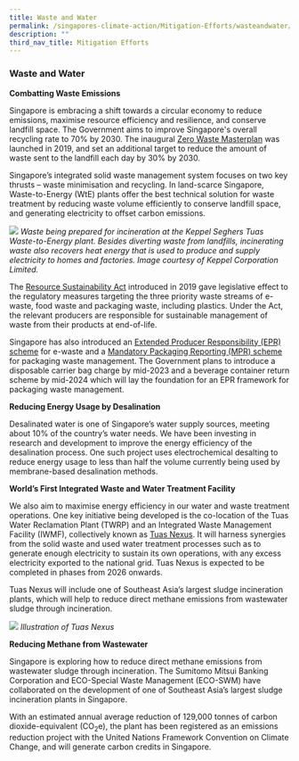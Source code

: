 ```yaml
---
title: Waste and Water
permalink: /singapores-climate-action/Mitigation-Efforts/wasteandwater/
description: ""
third_nav_title: Mitigation Efforts
---
```

### Waste and Water

**Combatting Waste Emissions**

Singapore is embracing a shift towards a circular economy to reduce emissions, maximise resource efficiency and resilience, and conserve landfill space. The Government aims to improve Singapore's overall recycling rate to 70% by 2030. The inaugural [Zero Waste Masterplan](https://www.towardszerowaste.gov.sg/zero-waste-masterplan/) was launched in 2019, and set an additional target to reduce the amount of waste sent to the landfill each day by 30% by 2030.

Singapore’s integrated solid waste management system focuses on two key thrusts – waste minimisation and recycling. In land-scarce Singapore, Waste-to-Energy (WtE) plants offer the best technical solution for waste treatment by reducing waste volume efficiently to conserve landfill space, and generating electricity to offset carbon emissions.

![](/images/combating-waste-emissions.jpg)
*Waste being prepared for incineration at the Keppel Seghers Tuas Waste-to-Energy plant. Besides diverting waste from landfills, incinerating waste also recovers heat energy that is used to produce and supply electricity to homes and factories. Image courtesy of Keppel Corporation Limited.*

The [Resource Sustainability Act](https://www.mse.gov.sg/resource-room/category/2020-07-30-resource-sustainability-act/) introduced in 2019 gave legislative effect to the regulatory measures targeting the three priority waste streams of e-waste, food waste and packaging waste, including plastics. Under the Act, the relevant producers are responsible for sustainable management of waste from their products at end-of-life. 

Singapore has also introduced an [Extended Producer Responsibility (EPR) scheme](https://www.nea.gov.sg/our-services/waste-management/3r-programmes-and-resources/e-waste-management/extended-producer-responsibility-(epr)-system-for-e-waste-management-system) for e-waste and a [Mandatory Packaging Reporting (MPR) scheme](https://www.nea.gov.sg/our-services/waste-management/mandatory-packaging-reporting) for packaging waste management. The Government plans to introduce a disposable carrier bag charge by mid-2023 and a beverage container return scheme by mid-2024 which will lay the foundation for an EPR framework for packaging waste management. 

**Reducing Energy Usage by Desalination**

Desalinated water is one of Singapore’s water supply sources, meeting about 10% of the country’s water needs. We have been investing in research and development to improve the energy efficiency of the desalination process. One such project uses electrochemical desalting to reduce energy usage to less than half the volume currently being used by membrane-based desalination methods.

**World’s First Integrated Waste and Water Treatment Facility**

We also aim to maximise energy efficiency in our water and waste treatment operations. One key initiative being developed is the co-location of the Tuas Water Reclamation Plant (TWRP) and an Integrated Waste Management Facility (IWMF), collectively known as [Tuas Nexus](https://www.nea.gov.sg/media/news/news/index/tuas-nexus-singapore-s-first-integrated-water-and-solid-waste-treatment-facility-begins-construction). It will harness synergies from the solid waste and used water treatment processes such as to generate enough electricity to sustain its own operations, with any excess electricity exported to the national grid. Tuas Nexus is expected to be completed in phases from 2026 onwards.

Tuas Nexus will include one of Southeast Asia’s largest sludge incineration plants, which will help to reduce direct methane emissions from wastewater sludge through incineration.

![](/images/tuas-nexus.png)
*Illustration of Tuas Nexus*

**Reducing Methane from Wastewater**

Singapore is exploring how to reduce direct methane emissions from wastewater sludge through incineration. The Sumitomo Mitsui Banking Corporation and ECO-Special Waste Management (ECO-SWM) have collaborated on the development of one of Southeast Asia’s largest sludge incineration plants in Singapore.

With an estimated annual average reduction of 129,000 tonnes of carbon dioxide-equivalent (CO<sub>2</sub>e), the plant has been registered as an emissions reduction project with the United Nations Framework Convention on Climate Change, and will generate carbon credits in Singapore.